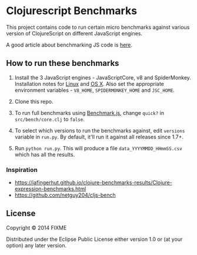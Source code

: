 # Clojurescript Benchmarks

This project contains code to run certain micro benchmarks against various version of ClojureScript on different JavaScript engines.

A good article about benchmarking JS code is [here](http://calendar.perfplanet.com/2010/bulletproof-javascript-benchmarks/).

## How to run these benchmarks

1. Install the 3 JavaScript engines - JavaScriptCore, v8 and SpiderMonkey. Installation notes for [Linux](https://github.com/ducky427/clojurescript-benchmarks/wiki/Installation-Notes) and [OS X](https://github.com/clojure/clojurescript/wiki/Running-the-tests). Also set the appropriate environment variables - `V8_HOME`, `SPIDERMONKEY_HOME` and `JSC_HOME`.

1. Clone this repo.

1. To run full benchmarks using [Benchmark.js](https://benchmarkjs.com/), change `quick?` in `src/bench/core.clj` to `false`.

1. To select which versions to run the benchmarks against, edit `versions` variable in `run.py`. By default, it'll run it against all releases since 1.7+.

1. Run `python run.py`. This will produce a file `data_YYYYMMDD_HHmmSS.csv` which has all the results.

### Inspiration

- https://jafingerhut.github.io/clojure-benchmarks-results/Clojure-expression-benchmarks.html
- https://github.com/netguy204/cljs-bench

## License

Copyright © 2014 FIXME

Distributed under the Eclipse Public License either version 1.0 or (at your option) any later version.
